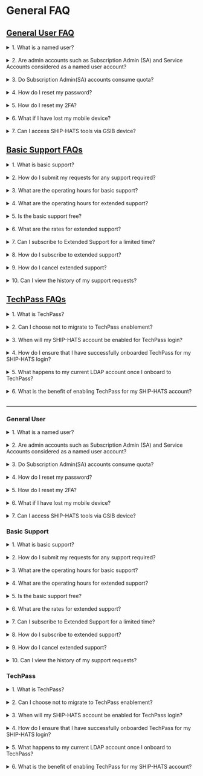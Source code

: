# General FAQ

## [General User FAQ](#general-user-faq)

<details>
  <summary>1. What is a named user?</summary><br>
A named user refers to licenses that is bound to a specific user. Each named user uses a licence in the subscription quota.
</details>
<br>
<details>
  <summary>2. Are admin accounts such as Subscription Admin (SA) and Service Accounts considered as a named user account? </summary><br>
Yes. Subscription Admin (SA) and Service Accounts are considered as a named user account.
</details>
<br>
<details>
  <summary>3. Do Subscription Admin(SA) accounts consume quota? </summary><br>
No. Subscription Admin (SA) accounts do not consume quota.
</details>
<br>
<details>
  <summary>4. How do I reset my password?</summary><br>
You can find the steps to <a href="https://docs.developer.tech.gov.sg/docs/ship-hats-documentation/#/portal-guide/manage-account?id=reset-password">reset password</a> as described in <a href"=https://docs.developer.tech.gov.sg/docs/ship-hats-documentation/#/portal-guide/manage-account">manage accounts</a> in SHIP-HATS Portal Admin guide
</details>
<br>
<details>
  <summary>5. How do I reset my 2FA?</summary><br>
You can find the steps to <a href="https://docs.developer.tech.gov.sg/docs/ship-hats-documentation/#/portal-guide/manage-account?id=reset-2fa">reset 2FA</a> as described in <a href="https://docs.developer.tech.gov.sg/docs/ship-hats-documentation/#/portal-guide/manage-account">manage accounts in SHIP-HATS Portal Admin guide</a>.
</details>
<br>
<details>
  <summary>6. What if I have lost my mobile device?</summary><br>
You can refer to <a href="https://docs.developer.tech.gov.sg/docs/ship-hats-documentation/#/portal-guide/manage-account"> manage accounts</a> for more information on instructions to reset your account.
</details>
<br>
<details>
  <summary>7. Can I access SHIP-HATS tools via GSIB device?</summary><br>
Yes. You can access SHIP-HATS tools such as Confluence, Jira, Bamboo, Nexus Repo, Nexus IQ and SHIP-HATS Service Desk via GSIB.

  
*To access SHIP-HATS tools on GSIB :*
  1. Go to the SHIP-HATS tools you intend to use. ie. <a href="http://confluence.ship.gov.sg"> Confluence</a>
  2. You will be directed to **TechPass**
  
  ![techpass](tpselectnew.png)
  
  3. Sign in and approve via the **Microsoft Authenticator** app
 
  ![tpapprove](tpapprovenew.png)
  
  4. You can sign in with your **SHIP-HATS** user id or with TechPass.

</details>


## [Basic Support FAQs](#basic-support-faq)

<details>
  <summary>1. What is basic support? </summary><br>
Basic support is the support provided by SHIP-HATS team as per on the service agreement.
</details>
<br>
<details>
  <summary> 2. How do I submit my requests for any support required? </summary><br>
Email enquiries_enp@ship.gov.sg or you can submit a ticket on the <a href="https://jira.ship.gov.sg/servicedesk/customer/portal/11">SHIP service desk (SSD) portal</a>.
</details>
<br>
<details>
  <summary>3. What are the operating hours for basic support? </summary><br>
SHIP-HATS basic support to all users is offered from Monday to Friday, 9.00 AM to 5.30 PM.
Agencies can subscribe to the extended support hours as an add-on if required.
</details>
<br>
<details>
  <summary>4. What are the operating hours for extended support? </summary><br>
SHIP-HATS extended support is offered from Monday to Friday, 9.00 AM to 10.00 PM.
</details>
<br>
<details>
  <summary>5. Is the basic support free? </summary><br>
Yes, it is free with any subscription tier.
</details>
<br>
<details>
  <summary>6. What are the rates for extended support? </summary><br>
Extended support is charged at 50% of the total subscription based on the standard price.
  </details>
<br>
<details>
  <summary>7. Can I subscribe to Extended Support for a limited time? </summary><br>
Yes. A one-month advance notice is required. There is no pro-rated price and is computed as a full-month's rate. Hence, to maximise it is recommended to start on the 1st of any month.
</details>
<br>
<details>
  <summary>8. How do I subscribe to extended support? </summary><br>
Email enquiries_enp@tech.gov.sg to subscribe to extended support.
</details>
<br>
<details>
  <summary>9. How do I cancel extended support? </summary><br>
Email enquiries_enp@tech.gov.sg to cancel extended support.
</details>
<br>
<details>
  <summary>10. Can I view the history of my support requests? </summary><br>
Users can refer to their requests on the <a href="https://jira.ship.gov.sg/servicedesk/customer/portal/11">SSD portal</a>.
</details>

## [TechPass FAQs](#techpass-faq)

<details>
  <summary>1. What is TechPass? </summary><br>
TechPass is a Single Sign- On, Identity Access Management solution for developer services in Singapore Government Technology Stack (not only enabling users to access and transition seamlessly between services but also improving downstream user experiences). With their TechPass ID, users can seamlessly access  Singapore Government Tech Stack (SGTS) developer services by signing in once. For more details, refer to <a href="https://www.developer.tech.gov.sg/singapore-government-tech-stack/service-management/techpass.html"> TechPass overview.</a> </details>
<br>
<details>
  <summary> 2. Can I choose not to migrate to TechPass enablement?  </summary><br>
TechPass will be the  default user identity to access Singapore Government Tech Stack (SGTS) services simplifying your login experience. We strongly recommend activating your TechPass account. However, if you have any strong business reasons, please drop us an email at <a href="mailto:enquiries_ship@tech.gov.sg?subject=SHIP-HATS%20Enquiry:"> SHIP-HATS Support</a>.
</details>
<br>
<details>
  <summary>3. When will my SHIP-HATS account be enabled for TechPass login?  </summary><br>
TechPass for SHIP-HATS accounts is being rolled out in phases. You will receive an invitation email once your account is activated. Our objective is to activate TechPass accounts for all SHIP-HATS users by Q2 FY22. </details>
<br>
<details>
  <summary> 4. How do I ensure that I have successfully onboarded TechPass for my SHIP-HATS login? </summary><br>
On GMD device: login to TechPass and access the <a href="http://www.ship.gov.sg/">SHIP-HATS portal</a>. You have successfully onboarded if you are able to access the <a href="http://www.ship.gov.sg/">SHIP-HATS portal</a>. 
On GSIB devices: login to TechPass and access any of the SHIP-HATS tools. You have successfully onboarded if you are able to access them. For more details, read <a href="https://confluence.ship.gov.sg/display/SHIP/SHIP+TechPass+Enablement+-+User+Guide">Use TechPass to log in to SHIP-HATS and integrated services</a>.
</details>
<br>
<details>
  <summary>5. What happens to my current LDAP account once I onboard to TechPass?  </summary><br>
<p>For existing users, your LDAP accounts will be deleted. There will not be any impact on existing user permissions on each SHIP-HATS tool. New users onboarding to SHIP-HATS will be given a TechPass account upon successful onboard.</p>
<p><b> Note:</b> After you have onboarded using TechPass, you will be able to log in to HATS services via TechPass only.</p>
<!-- https://jira.ship.gov.sg/browse/CODEX-39034-->
</details>
<br>
<details>
  <summary> 6. What is the benefit of enabling TechPass for my SHIP-HATS account? </summary><br>
You can use TechPass to access SHIP-HATS services seamlessly on GSIB and GMD devices without logging in to individual tools and in the future have a single sign on for all SGTS products.
</details>
<br>

---

<!-- tabs:start -->
### ****General User****

<details>
  <summary>1. What is a named user?</summary><br>
A named user refers to licenses that is bound to a specific user. Each named user uses a licence in the subscription quota.
</details>
<br>
<details>
  <summary>2. Are admin accounts such as Subscription Admin (SA) and Service Accounts considered as a named user account? </summary><br>
Yes. Subscription Admin (SA) and Service Accounts are considered as a named user account.
</details>
<br>
<details>
  <summary>3. Do Subscription Admin(SA) accounts consume quota? </summary><br>
No. Subscription Admin (SA) accounts do not consume quota.
</details>
<br>
<details>
  <summary>4. How do I reset my password?</summary><br>
You can find the steps to <a href="https://docs.developer.tech.gov.sg/docs/ship-hats-documentation/#/portal-guide/manage-account?id=reset-password">reset password</a> as described in <a href"=https://docs.developer.tech.gov.sg/docs/ship-hats-documentation/#/portal-guide/manage-account">manage accounts</a> in SHIP-HATS Portal Admin guide
</details>
<br>
<details>
  <summary>5. How do I reset my 2FA?</summary><br>
You can find the steps to <a href="https://docs.developer.tech.gov.sg/docs/ship-hats-documentation/#/portal-guide/manage-account?id=reset-2fa">reset 2FA</a> as described in <a href="https://docs.developer.tech.gov.sg/docs/ship-hats-documentation/#/portal-guide/manage-account">manage accounts in SHIP-HATS Portal Admin guide</a>.
</details>
<br>
<details>
  <summary>6. What if I have lost my mobile device?</summary><br>
You can refer to <a href="https://docs.developer.tech.gov.sg/docs/ship-hats-documentation/#/portal-guide/manage-account"> manage accounts</a> for more information on instructions to reset your account.
</details>
<br>
<details>
  <summary>7. Can I access SHIP-HATS tools via GSIB device?</summary><br>
Yes. You can access SHIP-HATS tools such as Confluence, Jira, Bamboo, Nexus Repo, Nexus IQ and SHIP-HATS Service Desk via GSIB.

  
*To access SHIP-HATS tools on GSIB :*
  1. Go to the SHIP-HATS tools you intend to use. ie. <a href="http://confluence.ship.gov.sg"> Confluence</a>
  2. You will be directed to **TechPass**
  
  ![techpass](tpselectnew.png)
  
  3. Sign in and approve via the **Microsoft Authenticator** app
 
  ![tpapprove](tpapprovenew.png)
  
  4. You can sign in with your **SHIP-HATS** user id or with TechPass.

</details>

### ****Basic Support****

<details>
  <summary>1. What is basic support? </summary><br>
Basic support is the support provided by SHIP-HATS team as per on the service agreement.
</details>
<br>
<details>
  <summary> 2. How do I submit my requests for any support required? </summary><br>
Email enquiries_enp@ship.gov.sg or you can submit a ticket on the <a href="https://jira.ship.gov.sg/servicedesk/customer/portal/11">SHIP service desk (SSD) portal</a>.
</details>
<br>
<details>
  <summary>3. What are the operating hours for basic support? </summary><br>
SHIP-HATS basic support to all users is offered from Monday to Friday, 9.00 AM to 5.30 PM.
Agencies can subscribe to the extended support hours as an add-on if required.
</details>
<br>
<details>
  <summary>4. What are the operating hours for extended support? </summary><br>
SHIP-HATS extended support is offered from Monday to Friday, 9.00 AM to 10.00 PM.
</details>
<br>
<details>
  <summary>5. Is the basic support free? </summary><br>
Yes, it is free with any subscription tier.
</details>
<br>
<details>
  <summary>6. What are the rates for extended support? </summary><br>
Extended support is charged at 50% of the total subscription based on the standard price.
  </details>
<br>
<details>
  <summary>7. Can I subscribe to Extended Support for a limited time? </summary><br>
Yes. A one-month advance notice is required. There is no pro-rated price and is computed as a full-month's rate. Hence, to maximise it is recommended to start on the 1st of any month.
</details>
<br>
<details>
  <summary>8. How do I subscribe to extended support? </summary><br>
Email enquiries_enp@tech.gov.sg to subscribe to extended support.
</details>
<br>
<details>
  <summary>9. How do I cancel extended support? </summary><br>
Email enquiries_enp@tech.gov.sg to cancel extended support.
</details>
<br>
<details>
  <summary>10. Can I view the history of my support requests? </summary><br>
Users can refer to their requests on the <a href="https://jira.ship.gov.sg/servicedesk/customer/portal/11">SSD portal</a>.
</details>

### ****TechPass****
<details>
  <summary>1. What is TechPass? </summary><br>
TechPass is a Single Sign- On, Identity Access Management solution for developer services in Singapore Government Technology Stack (not only enabling users to access and transition seamlessly between services but also improving downstream user experiences). With their TechPass ID, users can seamlessly access  Singapore Government Tech Stack (SGTS) developer services by signing in once. For more details, refer to <a href="https://www.developer.tech.gov.sg/singapore-government-tech-stack/service-management/techpass.html"> TechPass overview.</a> </details>
<br>
<details>
  <summary> 2. Can I choose not to migrate to TechPass enablement?  </summary><br>
TechPass will be the  default user identity to access Singapore Government Tech Stack (SGTS) services simplifying your login experience. We strongly recommend activating your TechPass account. However, if you have any strong business reasons, please drop us an email at <a href="mailto:enquiries_ship@tech.gov.sg?subject=SHIP-HATS%20Enquiry:"> SHIP-HATS Support</a>.
</details>
<br>
<details>
  <summary>3. When will my SHIP-HATS account be enabled for TechPass login?  </summary><br>
TechPass for SHIP-HATS accounts is being rolled out in phases. You will receive an invitation email once your account is activated. Our objective is to activate TechPass accounts for all SHIP-HATS users by Q2 FY22. </details>
<br>
<details>
  <summary> 4. How do I ensure that I have successfully onboarded TechPass for my SHIP-HATS login? </summary><br>
On GMD device: login to TechPass and access the <a href="http://www.ship.gov.sg/">SHIP-HATS portal</a>. You have successfully onboarded if you are able to access the <a href="http://www.ship.gov.sg/">SHIP-HATS portal</a>. 
On GSIB devices: login to TechPass and access any of the SHIP-HATS tools. You have successfully onboarded if you are able to access them. For more details, read <a href="https://confluence.ship.gov.sg/display/SHIP/SHIP+TechPass+Enablement+-+User+Guide">Use TechPass to log in to SHIP-HATS and integrated services</a>.
</details>
<br>
<details>
  <summary>5. What happens to my current LDAP account once I onboard to TechPass?  </summary><br>
<p>For existing users, your LDAP accounts will be deleted. There will not be any impact on existing user permissions on each SHIP-HATS tool. New users onboarding to SHIP-HATS will be given a TechPass account upon successful onboard.</p>
<p><b> Note:</b> After you have onboarded using TechPass, you will be able to log in to HATS services via TechPass only.</p>
<!-- https://jira.ship.gov.sg/browse/CODEX-39034-->
</details>
<br>
<details>
  <summary> 6. What is the benefit of enabling TechPass for my SHIP-HATS account? </summary><br>
You can use TechPass to access SHIP-HATS services seamlessly on GSIB and GMD devices without logging in to individual tools and in the future have a single sign on for all SGTS products.
</details>
<br>

<!-- tabs:end -->
